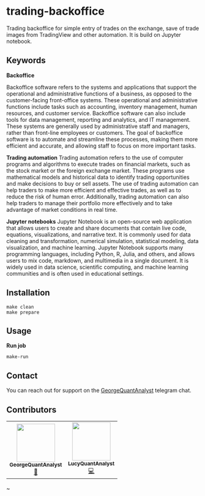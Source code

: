 # trading-backoffice

Trading backoffice for simple entry of trades on the exchange, save of trade images from TradingView and other automation. It is build on Jupyter notebook.

## Keywords
**Backoffice**

Backoffice software refers to the systems and applications that support the operational and administrative functions of a business, as opposed to the customer-facing front-office systems. These operational and administrative functions include tasks such as accounting, inventory management, human resources, and customer service. Backoffice software can also include tools for data management, reporting and analytics, and IT management. These systems are generally used by administrative staff and managers, rather than front-line employees or customers. The goal of backoffice software is to automate and streamline these processes, making them more efficient and accurate, and allowing staff to focus on more important tasks.

**Trading automation**
Trading automation refers to the use of computer programs and algorithms to execute trades on financial markets, such as the stock market or the foreign exchange market. These programs use mathematical models and historical data to identify trading opportunities and make decisions to buy or sell assets. The use of trading automation can help traders to make more efficient and effective trades, as well as to reduce the risk of human error. Additionally, trading automation can also help traders to manage their portfolio more effectively and to take advantage of market conditions in real time.

**Jupyter notebooks**
Jupyter Notebook is an open-source web application that allows users to create and share documents that contain live code, equations, visualizations, and narrative text. It is commonly used for data cleaning and transformation, numerical simulation, statistical modeling, data visualization, and machine learning. Jupyter Notebook supports many programming languages, including Python, R, Julia, and others, and allows users to mix code, markdown, and multimedia in a single document. It is widely used in data science, scientific computing, and machine learning communities and is often used in educational settings.


## Installation
```commandline
make clean
make prepare
```

## Usage
**Run job**
```commandline
make-run
```

## Contact
You can reach out for support on the [GeorgeQuantAnalyst](https://t.me/GeorgeQuantAnalyst) telegram chat.

## Contributors


<!-- ALL-CONTRIBUTORS-LIST:START - Do not remove or modify this section -->
<!-- prettier-ignore-start -->
<!-- markdownlint-disable -->
<table>
  <tr>
     <td align="center"><a href="https://github.com/GeorgeQuantAnalyst"><img src="https://avatars.githubusercontent.com/u/112611533?v=4" width="100px;" alt=""/><br /><sub><b>GeorgeQuantAnalyst</b></sub></a><br /><a href="https://github.com/GeorgeQuantAnalyst" title="Ideas">🤔</a></td>
    <td align="center"><a href="https://github.com/LucyQuantAnalyst"><img src="https://avatars.githubusercontent.com/u/115091833?v=4" width="100px;" alt=""/><br /><sub><b>LucyQuantAnalyst</b></sub></a><br /><a href="https://github.com/LucyQuantAnalyst" title="Code">💻</a></td>
  </tr>
</table>
~             